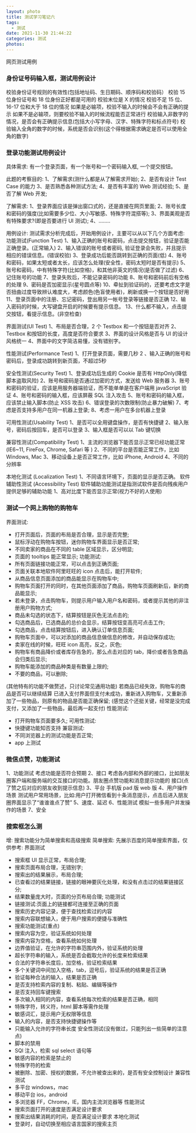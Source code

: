 ```yaml
---
layout: photo
title: 测试学习笔记六
tags:
  - 测试
date: 2021-11-30 21:44:22
categories: 测试
photos:
---
```

网页测试用例
<!--more-->

### 身份证号码输入框，测试用例设计

校验身份证号规则的有效性(包括地址码、生日期码、顺序码和校验码）
校验 15 位身份证号和 18 位身份正好都是可用的
校验末位是 X 的情况
校验不足 15 位、16-17 位和大于 18 位的情况 
如果是必输项，校验不输入的时候会不会有正确的提示 
如果不是必输项，则要校验不输入的时候流程能否正常进行 
校验输入非数字的情况，是否会有正确提示信息(包括大小写字母、汉字、特殊字符和标点符号) 
校验输入全角的数字的时候，系统是否会识别(这个得根据需求确定是否可以使用全角的数字)

### 登录功能测试用例设计

具体需求:
有一个登录页面，有一个账号和一个密码输入框, 一个提交按钮。

此题的考察目的:
1、了解需求(测什么都是从了解需求开始);
2、是否有设计 Test Case 的能力
3、是否熟悉各种测试方法;
4、是否有丰富的 Web 测试经验;
5、是否了解 Web 开发;

了解需求:
1、登录界面应该是弹出窗口式的，还是直接在网页里面; 
2、账号长度和密码的强度(比如需要多少位、大小写敏感、特殊字符混搭等); 3、界面美观是否有特殊要求?(即是否要进行 UI 测试);
4、........

用例设计:
测试需求分析完成后，开始用例设计，主要可以从以下几个方面考虑: 
功能测试(Function Test) 
1、输入正确的账号和密码，点击提交按钮，验证是否能正确登录。(正常输入) 
2、输入错误的账号或者密码, 验证登录会失败，并且提示相应的错误信息。(错误校验) 
3、登录成功后能否跳转到正确的页面(低) 
4、账号和密码，如果太短或者太长，应该怎么处理(安全性，密码太短时是否有提示) 
5、账号和密码，中有特殊字符(比如空格)，和其他非英文的情况(是否做了过滤)
6、记住账号的功能
7、登录失败后，不能记录密码的功能
8、账号和密码前后有空格的处理
9、密码是否加密显示(星号圆点等) 
10、牵扯到验证码的，还要考虑文字是否扭曲过度导致辨认难度大，考虑颜色(色盲使用者)，刷新或换一个按钮是否好用
11、登录页面中的注册、忘记密码，登出用另一帐号登录等链接是否正确 12、输入密码的时候，大写键盘开启的时候要有提示信息。 
13、什么都不输入，点击提交按钮，看提示信息。(非空检查)

界面测试(UI Test)
1、布局是否合理，2 个 Testbox 和一个按钮是否对齐
2、Testbox 和按钮的长度，高度是否符合要求
3、界面的设计风格是否与 UI 的设计风格统一
4、界面中的文字简洁易懂，没有错别字。

性能测试(Performance Test)
1、打开登录页面，需要几秒
2 、输入正确的账号和密码后，登录成功跳转到新页面，不超过5秒

安全性测试(Security Test)
1、登录成功后生成的 Cookie 是否有 HttpOnly(降低脚本盗取风险) 
2、账号和密码是否通过加密的方式，发送给 Web 服务器 
3、账号和密码的验证，应该是用服务器端验证，而不能单单是在客户端用 javaScript 验证 
4、账号和密码的输入框，应该屏蔽 SQL 注入攻击 
5、账号和密码的输入框，应该禁止输入脚本(防止 XSS 攻击) 
6、错误登录的次数限制(防止暴力破解)
7、考虑是否支持多用户在同一机器上登录;
8、考虑一用户在多台机器上登录

可用性测试(Usability Test)
1、是否可以全用键盘操作，是否有快捷键
2、输入账号，密码后按回车，是否可以登录
3、输入框是否可以以 Tab 键切换

兼容性测试(Compatibility Test) 
1、主流的浏览器下能否显示正常已经功能正常(IE6~11, FireFox, Chrome, Safari 等 ) 
2、不同的平台是否能正常工作，比如 Windows, Mac
3、移动设备上是否正常工作，比如 iPhone, Android 
4、不同的分辨率

本地化测试 (Localization Test) 
1、不同语言环境下，页面的显示是否正确。
软件辅助性测试 (Accessibility Test) 
软件辅助功能测试是指测试软件是否向残疾用户提供足够的辅助功能 
1、高对比度下能否显示正常(视力不好的人使用)



### 测试一个网上购物的购物车

界面测试: 
- 打开页面后，页面的布局是否合理，显示是否完整; 
- 鼠标浮动在购物车按钮，迷你购物车界面显示是否正常; 
- 不同卖家的商品在不同的 table 区域显示，区分明显;
- 页面的 tooltips 能正常显示; 功能测试:
- 所有页面链接功能正常，可以点击到正确页面;
- 页面关联本地软件阿里旺旺的 icon 点击后，能打开软件; 
- 从商品信息页面添加的商品能显示在购物车中; 
- 购物车页面打开的同时，在其他页面添加了商品，购物车页面刷新后，新的商品能显示; 
- 若未登录，点击购物车，则提示用户输入用户名和密码，或者提示其他的非注册用户购物方式; 
- 商品未勾选的状态下，结算按钮是灰色无法点击的; 
- 勾选商品后，已选商品的总价会显示，结算按钮变高亮可点击工作; 
- 勾选商品，点击结算按钮后，进入确认订单信息页面; 
- 购物车页面中，可以对添加的商品信息做信息的修改，并自动保存成功; 
- 卖家在线的时候，旺旺 icon 高亮，反之，灰色; 
- 购物车有商品降价或者库存告急的，那么点击对应的 tab，降价或者告急商品会归类后显示; 
- 购物车能添加的商品种类是有数量上限的;
- 不要的商品，可以删除;

(其他特有的功能不做赘述，只讨论常见通用功能) 
若商品已经失效，购物车的商品是否可以继续结算 
已进入支付界面但支付未成功，重新进入购物车，又重新添加了一些物品，则原有的物品是否能正确保留;
(感觉这个还挺关键，经常是没完成支付，又添加了一些物品，最后再一起支付) 
性能测试:
- 打开购物车页面要多久; 
可用性测试:
- 快捷键功能知否支持 兼容测试:
- 不同浏览器上的测试功能是否正常; 
- app 上测试

### 微信点赞，功能测试
1、功能测试
  考虑功能是否符合预期
2、接口 
  考虑各内部和外部的接口，比如朋友圈客户端和服务端的交互接口的功能。朋友圈点赞功能和消息提示功能的
  接口(点了赞之后对应的朋友收到提示信息)
3、平台
  手机版 pad 版 web 版
4、用户操作场景 
  测试用户常用场景，比如:用户打开微信看到十条消息提示，点击后进入朋友圈界面显示了“谁谁谁点了赞” 
5、速度、延迟
6、性能测试
  模拟一些多用户并发操作的场景
7、安全
### 搜索框怎么测
增:
  搜索功能分为简单搜索和高级搜索
简单搜索:
  先展示百度的简单搜索界面，仅供参考:
界面测试
- 搜索框 UI 显示正常，布局合理;
- 搜索页面布局合理，无错别字;
- 搜索出的结果展示，布局合理; 
- 已查看过的结果链接，链接的眼神要灰化处理，和没有点击过的结果链接区分; 
- 结果数量庞大时，页面的分页布局合理;
功能测试
- 链接测试:页面上的链接都可连接至正确的页面 
- 搜索历史内容记录，便于查找检索过的内容 
- 搜索内容联想输入，便于用户搜索的便捷与准确性
- 搜索功能测试(重点)
- 搜索内容为空，验证系统如何处理 
- 搜索内容为空格，查看系统如何处理 
- 边界值验证，在允许的字符串范围内外，验证系统的处理 
- 超长字符串的输入，系统是否会截取允许的长度来检索结果
- 合法的字符串长度后，加空格，验证检索结果 
- 多个关键词中间加入空格，tab，逗号后，验证系统的结果是否正确 
- 验证每种合法的输入，结果是否正确 
- 是否支持检索内容的复制、粘贴、编辑等操作 
- 是否支持回车键搜索 
- 多次输入相同的内容，查看系统每次检索的结果是否正确，相同 
- 特殊字符，转义符，html 脚本等需作处理 
- 敏感词汇，提示用户无权限等信息 
- 输入的内容，是否支持快捷键操作等
- 只能输入允许的字符串长度 
安全性测试(没有做过，只能列出一些简单的注意点)
- 脚本的禁用
- SQl 注入，检索 sql select 语句等
- 敏感内容的检索是禁止的
- 特殊字符的检索 
- 被删除、加密、授权的数据，不允许被查出来的，是否有安全控制设计 
兼容性测试
- 多平台 windows，mac
- 移动平台 ios，android
- 多浏览器 FF，Chrome，IE，国内主流浏览器等
性能测试
- 搜索页面打开的速度是否满足设计要求 
- 搜索出结果消耗的时间，是否满足设计要求
本地化测试
- 登录时，自动切换至相应语言国家的搜索主页

